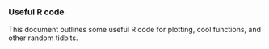 ### Useful R code 

This document outlines some useful R code for plotting, cool functions, and other random tidbits.   

